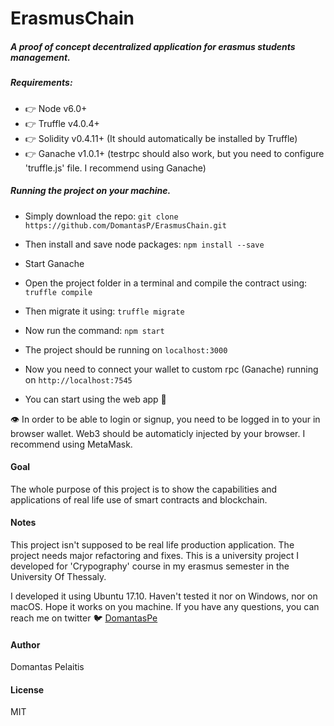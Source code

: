 # ErasmusChain

##### A proof of concept decentralized application for erasmus students management.

####

##### Requirements:

* 👉 Node v6.0+
* 👉 Truffle v4.0.4+
* 👉 Solidity v0.4.11+ (It should automatically be installed by Truffle)
* 👉 Ganache v1.0.1+ (testrpc should also work, but you need to configure 'truffle.js' file. I recommend using Ganache)

##### Running the project on your machine.

* Simply download the repo:
  `git clone https://github.com/DomantasP/ErasmusChain.git`

* Then install and save node packages:
  `npm install --save`

* Start Ganache

* Open the project folder in a terminal and compile the contract using:
  `truffle compile`

* Then migrate it using:
  `truffle migrate`

* Now run the command:
  `npm start`

* The project should be running on `localhost:3000`

* Now you need to connect your wallet to custom rpc (Ganache) running on
  `http://localhost:7545`

* You can start using the web app 🙌

👁 In order to be able to login or signup, you need to be logged in to your in browser wallet.
Web3 should be automaticly injected by your browser. I recommend using MetaMask.

#### Goal

The whole purpose of this project is to show the capabilities and applications of real life use of smart contracts and blockchain.

#### Notes

This project isn't supposed to be real life production application. The project needs major refactoring and fixes. This is a university project I developed for 'Crypography' course in my erasmus semester in the University Of Thessaly.

I developed it using Ubuntu 17.10. Haven't tested it nor on Windows, nor on macOS. Hope it works on you machine. If you have any questions, you can reach me on twitter 🐦 [DomantasPe](https://twitter.com/DomantasPe)

#### Author

Domantas Pelaitis

#### License

MIT
